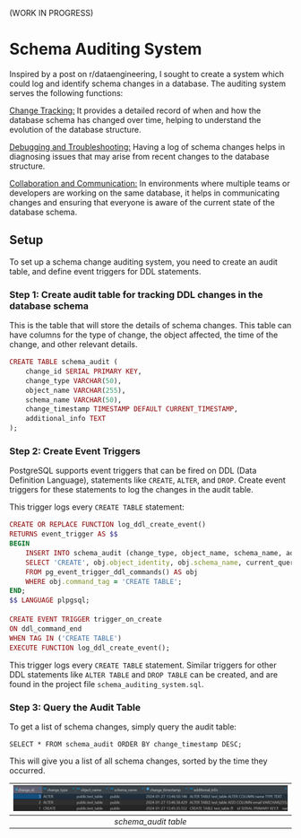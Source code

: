 (WORK IN PROGRESS)

# Schema Auditing System

Inspired by a post on r/dataengineering, I sought to create a system which could log and identify schema changes in a database. The auditing system serves the following functions:

<ins>Change Tracking:</ins>
It provides a detailed record of when and how the database schema has changed over time, helping to understand the evolution of the database structure.

<ins>Debugging and Troubleshooting:</ins>
Having a log of schema changes helps in diagnosing issues that may arise from recent changes to the database structure.

<ins>Collaboration and Communication:</ins>
In environments where multiple teams or developers are working on the same database, it helps in communicating changes and ensuring that everyone is aware of the current state of the database schema.

## Setup
To set up a schema change auditing system, you need to create an audit table, and define event triggers for DDL statements. 

### Step 1: Create audit table for tracking DDL changes in the database schema

This is the table that will store the details of schema changes. This table can have columns for the type of change, the object affected, the time of the change, and other relevant details.

```ruby
CREATE TABLE schema_audit (
    change_id SERIAL PRIMARY KEY,
    change_type VARCHAR(50),
    object_name VARCHAR(255),
    schema_name VARCHAR(50),
    change_timestamp TIMESTAMP DEFAULT CURRENT_TIMESTAMP,
    additional_info TEXT
);
```

### Step 2: Create Event Triggers

PostgreSQL supports event triggers that can be fired on DDL (Data Definition Language), statements like `CREATE`, `ALTER`, and `DROP`. Create event triggers for these statements to log the changes in the audit table.

This trigger logs every `CREATE TABLE` statement:

```ruby
CREATE OR REPLACE FUNCTION log_ddl_create_event()
RETURNS event_trigger AS $$
BEGIN
    INSERT INTO schema_audit (change_type, object_name, schema_name, additional_info)
    SELECT 'CREATE', obj.object_identity, obj.schema_name, current_query()
    FROM pg_event_trigger_ddl_commands() AS obj
    WHERE obj.command_tag = 'CREATE TABLE';
END;
$$ LANGUAGE plpgsql;

CREATE EVENT TRIGGER trigger_on_create
ON ddl_command_end
WHEN TAG IN ('CREATE TABLE')
EXECUTE FUNCTION log_ddl_create_event();
```

This trigger logs every `CREATE TABLE` statement. Similar triggers for other DDL statements like `ALTER TABLE` and `DROP TABLE` can be created, and are found in the project file `schema_auditing_system.sql`.

### Step 3: Query the Audit Table

To get a list of schema changes, simply query the audit table:

```
SELECT * FROM schema_audit ORDER BY change_timestamp DESC;
```

This will give you a list of all schema changes, sorted by the time they occurred.

| ![schema_table](schema_table.png) |
|:--:| 
| *schema_audit table* |


